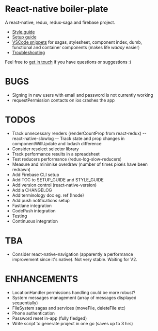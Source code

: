 # React-native boiler-plate

A react-native, redux, redux-saga and firebase project.

* [Style guide](./STYLE_GUIDE.md)
* [Setup guide](./SETUP_GUIDE.md)
* [VSCode snippets](./snippets.json) for sagas, stylesheet, component index, dumb, functional and container components (makes life _waaay_ easier)
* [Troubleshooting](./TROUBLESHOOTING.md)

Feel free to [get in touch](mailto:shaun@aux.co.za) if you have questions or suggestions :)

# BUGS

* Signing in new users with email and password is not currently working
* requestPermission contacts on ios crashes the app

# TODOS

* Track unnecessary renders (renderCountProp from react-redux)
  -- react-native-slowlog
  -- Track state and prop changes in componentWillUpdate and lodash difference
* Consider reselect selector library
* Track performance results in a spreadsheet
* Test reducers performance (redux-log-slow-reducers)
* Measure and minimise overdraw (number of times pixels have been redrawn)
* Add Firebase CLI setup
* Add TOC to SETUP_GUIDE and STYLE_GUIDE
* Add version control (react-native-version)
* Add a CHANGELOG
* Add terminology doc eg. ref (!node)
* Add push notifications setup
* Fastlane integration
* CodePush integration
* Testing
* Continuous integration

# TBA

* Consider react-native-navigation (apparently a performance improvement since it's native). Not very stable. Waiting for V2.

# ENHANCEMENTS

* LocationHandler permissions handling could be more robust?
* System messages management (array of messages displayed sequentially)
* FileSystem sagas and services (moveFile, deleteFile etc)
* Phone authentication
* Password reset in-app (fully fledged)
* Write script to generate project in one go (saves up to 3 hrs)
